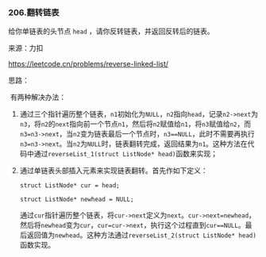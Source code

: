 ### 206.翻转链表

给你单链表的头节点 `head` ，请你反转链表，并返回反转后的链表。

来源：力扣

https://leetcode.cn/problems/reverse-linked-list/



思路：

​	有两种解决办法：

1. 通过三个指针遍历整个链表，`n1`初始化为`NULL`，`n2`指向`head`，记录`n2->next`为`n3`，将`n2`的`next`指向前一个节点`n1`，然后将`n2`赋值给`n1`，将`n3`赋值给`n2`，而`n3=n3->next`，当`n2`变为链表最后一个节点时，`n3==NULL`，此时不需要再执行`n3=n3->next`。当`n2`为`NULL`时，链表翻转完成，返回结果为`n1`。这种方法在代码中通过`reverseList_1(struct ListNode* head)`函数来实现；

2. 通过单链表头部插入元素来实现链表翻转。首先作如下定义：

   `struct ListNode* cur = head;`

    `struct ListNode* newhead = NULL;`

   通过`cur`指针遍历整个链表，将`cur->next`定义为`next`。`cur->next=newhead`，然后将`newhead`变为`cur`，`cur=cur->next`，执行这个过程直到`cur==NULL`。最后返回值为`newhead`。这种方法通过`reverseList_2(struct ListNode* head)`函数实现。

   